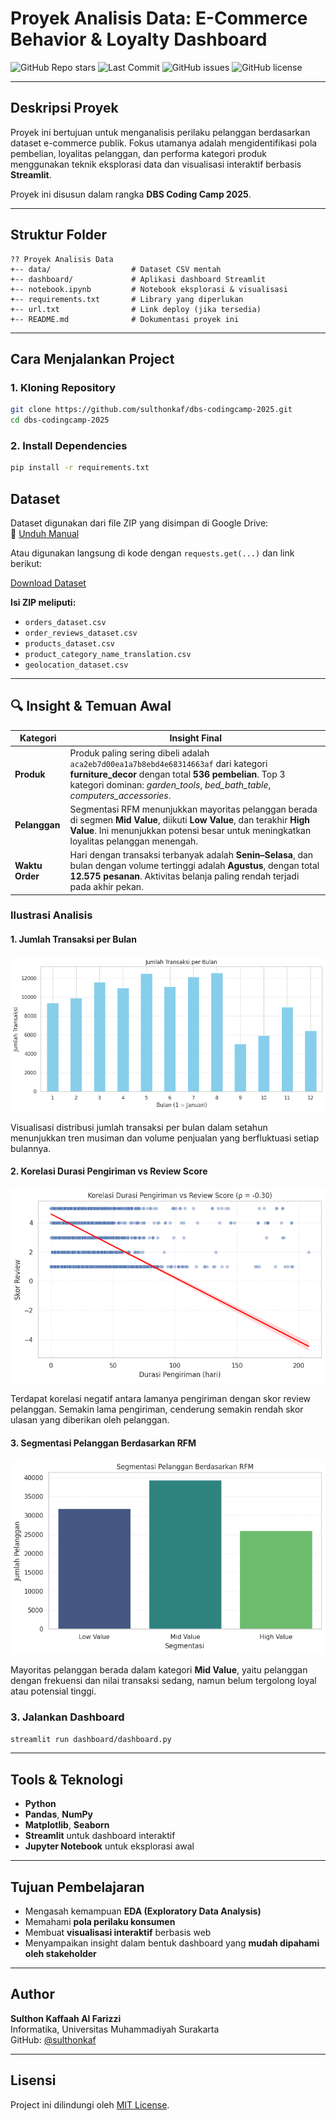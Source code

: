 
# Proyek Analisis Data: E-Commerce Behavior & Loyalty Dashboard

![GitHub Repo stars](https://img.shields.io/github/stars/sulthonkaf/Proyek-Data-Analisis?style=social)
![Last Commit](https://img.shields.io/github/last-commit/sulthonkaf/Proyek-Data-Analisis)
![GitHub issues](https://img.shields.io/github/issues/sulthonkaf/Proyek-Data-Analisis)
![GitHub license](https://img.shields.io/github/license/sulthonkaf/Proyek-Data-Analisis)


---

## Deskripsi Proyek

Proyek ini bertujuan untuk menganalisis perilaku pelanggan berdasarkan dataset e-commerce publik. Fokus utamanya adalah mengidentifikasi pola pembelian, loyalitas pelanggan, dan performa kategori produk menggunakan teknik eksplorasi data dan visualisasi interaktif berbasis **Streamlit**.

Proyek ini disusun dalam rangka **DBS Coding Camp 2025**.

---

## Struktur Folder

```
?? Proyek Analisis Data
+-- data/                  # Dataset CSV mentah
+-- dashboard/             # Aplikasi dashboard Streamlit
+-- notebook.ipynb         # Notebook eksplorasi & visualisasi
+-- requirements.txt       # Library yang diperlukan
+-- url.txt                # Link deploy (jika tersedia)
+-- README.md              # Dokumentasi proyek ini
```

---

## Cara Menjalankan Project

### 1. Kloning Repository

```bash
git clone https://github.com/sulthonkaf/dbs-codingcamp-2025.git
cd dbs-codingcamp-2025
```

### 2. Install Dependencies

```bash
pip install -r requirements.txt
```

## Dataset

Dataset digunakan dari file ZIP yang disimpan di Google Drive:  
🔗 [Unduh Manual](https://drive.usercontent.google.com/download?id=1nqjOKZHixgbfX9sBmAa3DxWCpFrsudqk&authuser=0)

Atau digunakan langsung di kode dengan `requests.get(...)` dan link berikut:

[Download Dataset](https://drive.usercontent.google.com/download?id=1nqjOKZHixgbfX9sBmAa3DxWCpFrsudqk&authuser=0)

**Isi ZIP meliputi:**

- `orders_dataset.csv`
- `order_reviews_dataset.csv`
- `products_dataset.csv`
- `product_category_name_translation.csv`
- `geolocation_dataset.csv`

---

## 🔍 Insight & Temuan Awal

| Kategori        | Insight Final                                                                                                                                               |
|----------------|---------------------------------------------------------------------------------------------------------------------------------------------------------------|
| **Produk**      | Produk paling sering dibeli adalah `aca2eb7d00ea1a7b8ebd4e68314663af` dari kategori **furniture_decor** dengan total **536 pembelian**. Top 3 kategori dominan: *garden_tools*, *bed_bath_table*, *computers_accessories*. |
| **Pelanggan**   | Segmentasi RFM menunjukkan mayoritas pelanggan berada di segmen **Mid Value**, diikuti **Low Value**, dan terakhir **High Value**. Ini menunjukkan potensi besar untuk meningkatkan loyalitas pelanggan menengah. |
| **Waktu Order** | Hari dengan transaksi terbanyak adalah **Senin–Selasa**, dan bulan dengan volume tertinggi adalah **Agustus**, dengan total **12.575 pesanan**. Aktivitas belanja paling rendah terjadi pada akhir pekan. |

### Ilustrasi Analisis

#### 1. Jumlah Transaksi per Bulan

![Jumlah Transaksi per Bulan](Assets/distribusi.png)

Visualisasi distribusi jumlah transaksi per bulan dalam setahun menunjukkan tren musiman dan volume penjualan yang berfluktuasi setiap bulannya.

#### 2. Korelasi Durasi Pengiriman vs Review Score

![Korelasi Pengiriman dan Review](Assets/korelasi.png)

Terdapat korelasi negatif antara lamanya pengiriman dengan skor review pelanggan. Semakin lama pengiriman, cenderung semakin rendah skor ulasan yang diberikan oleh pelanggan.

#### 3. Segmentasi Pelanggan Berdasarkan RFM

![Segmentasi Pelanggan RFM](Assets/segmentasi.png)

Mayoritas pelanggan berada dalam kategori **Mid Value**, yaitu pelanggan dengan frekuensi dan nilai transaksi sedang, namun belum tergolong loyal atau potensial tinggi.

### 3. Jalankan Dashboard

```bash
streamlit run dashboard/dashboard.py
```

---

## Tools & Teknologi

- **Python**
- **Pandas**, **NumPy**
- **Matplotlib**, **Seaborn**
- **Streamlit** untuk dashboard interaktif
- **Jupyter Notebook** untuk eksplorasi awal

---

## Tujuan Pembelajaran

- Mengasah kemampuan **EDA (Exploratory Data Analysis)**
- Memahami **pola perilaku konsumen**
- Membuat **visualisasi interaktif** berbasis web
- Menyampaikan insight dalam bentuk dashboard yang **mudah dipahami oleh stakeholder**

---

## Author

**Sulthon Kaffaah Al Farizzi**  
Informatika, Universitas Muhammadiyah Surakarta  
GitHub: [@sulthonkaf](https://github.com/sulthonkaf)

---

## Lisensi

Project ini dilindungi oleh [MIT License](LICENSE).
